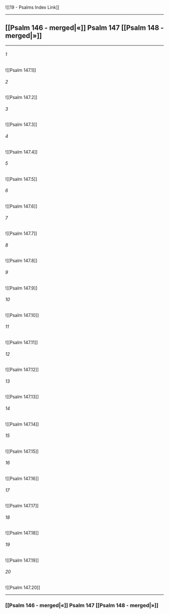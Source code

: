 ![[19 - Psalms Index Link]]

---
##  [[Psalm 146 - merged|«]] Psalm 147 [[Psalm 148 - merged|»]]

---

###### 1
![[Psalm 147.1]] 

###### 2
![[Psalm 147.2]] 

###### 3
![[Psalm 147.3]] 

###### 4
![[Psalm 147.4]]

###### 5 
![[Psalm 147.5]] 

###### 6
![[Psalm 147.6]] 

###### 7
![[Psalm 147.7]] 

###### 8
![[Psalm 147.8]] 

###### 9
![[Psalm 147.9]] 

###### 10
![[Psalm 147.10]] 

###### 11
![[Psalm 147.11]] 

###### 12
![[Psalm 147.12]]

###### 13
![[Psalm 147.13]] 

###### 14
![[Psalm 147.14]] 

###### 15
![[Psalm 147.15]]

###### 16
![[Psalm 147.16]] 

###### 17
![[Psalm 147.17]]

###### 18
![[Psalm 147.18]] 

###### 19
![[Psalm 147.19]] 

###### 20
![[Psalm 147.20]]


---
###  [[Psalm 146 - merged|«]] Psalm 147 [[Psalm 148 - merged|»]]